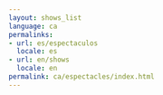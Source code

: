 ```yaml
---
layout: shows_list
language: ca
permalinks:
- url: es/espectaculos
  locale: es
- url: en/shows
  locale: en
permalink: ca/espectacles/index.html
---
```


